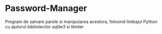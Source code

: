 # Password-Manager
Program de salvare parole si manipularea acestora, folosind limbajul Python cu ajutorul bibliotecilor sqlite3 si tkinter
